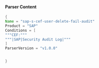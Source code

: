 #### Parser Content
```Java
{
Name = "sap-s-cef-user-delete-fail-audit"
Product = "SAP"
Conditions = [
"""CEF:"""
"""|SAP|Security Audit Log|"""
]
ParserVersion = "v1.0.0"


}
```